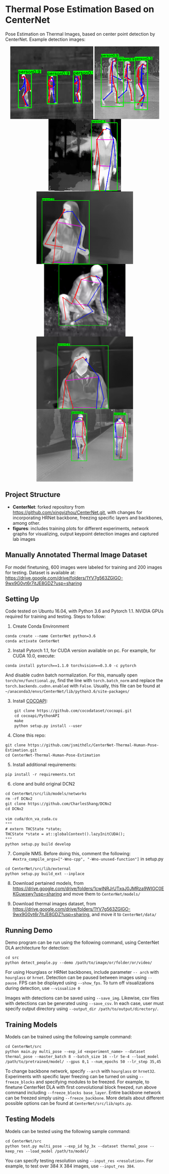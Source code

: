 # Thermal Pose Estimation Based on CenterNet
Pose Estimation on Thermal Images, based on center point detection by CenterNet. Example detection images:


<p align="center"> <img src='figures/samples/sample1.png' align="center" height="230px"> <img src='figures/samples/sample2.png' align="center" height="230px">  <img src='figures/samples/sample3.png' align="center" height="230px"> <img src='figures/samples/sample4.png' align="center" height="230px">                    <img src='figures/samples/sample5.png' align="center" height="230px"> <img src='figures/samples/sample6.png' align="center" height="230px">                    <img src='figures/samples/sample7.png' align="center" height="230px"></p>



## Project Structure
- **CenterNet**: forked repository from https://github.com/xingyizhou/CenterNet.git, with changes for incorporating HRNet backbone, freezing specific layers and backbones, among other.
- **figures**: includes training plots for different experiments, network graphs for visualizing, output keypoint detection images and captured lab images

## Manually Annotated Thermal Image Dataset
For model finetuning, 600 images were labeled for training and 200 images for testing. Dataset is available at:
https://drive.google.com/drive/folders/1YV7g563ZGlGO-9wx9G0vt6r7itJE8GDZ?usp=sharing

## Setting Up
Code tested on Ubuntu 16.04, with Python 3.6 and Pytorch 1.1. NVIDIA GPUs required for training and testing. Steps to follow:

1. Create Conda Environment
~~~
conda create --name CenterNet python=3.6
conda activate CenterNet
~~~

2. Install Pytorch 1.1, for CUDA version available on pc. For example, for CUDA 10.0, execute:
~~~
conda install pytorch==1.1.0 torchvision==0.3.0 -c pytorch
~~~
And disable cudnn batch normalization. For this, manually open `torch/nn/functional.py`, find the line with `torch.batch_norm` and replace the `torch.backends.cudnn.enabled` with `False`. Usually, this file can be found at `~/anaconda3/envs/CenterNet/lib/python3.6/site-packages/`


3. Install [COCOAPI](https://github.com/cocodataset/cocoapi):

~~~
    git clone https://github.com/cocodataset/cocoapi.git
    cd cocoapi/PythonAPI
    make
    python setup.py install --user
 ~~~
 
 4. Clone this repo:
~~~
git clone https://github.com/jsmithdlc/CenterNet-Thermal-Human-Pose-Estimation.git
cd CenterNet-Thermal-Human-Pose-Estimation
~~~

5. Install additional requirements:
~~~
pip install -r requirements.txt
~~~

6. clone and build original DCN2
~~~
cd CenterNet/src/lib/models/networks
rm -rf DCNv2
git clone https://github.com/CharlesShang/DCNv2
cd DCNv2

vim cuda/dcn_va_cuda.cu
"""
# extern THCState *state;
THCState *state = at::globalContext().lazyInitCUDA();
"""
python setup.py build develop
~~~

7. Compile NMS. Before doing this, comment the following: `#extra_compile_args=["-Wno-cpp", "-Wno-unused-function"]` in setup.py

~~~
cd CenterNet/src/lib/external
python setup.py build_ext --inplace
~~~

8. Download pertained models, from https://drive.google.com/drive/folders/1cwINRJrUTxqJ0JMRza9WIGC0EKGuwswy?usp=sharing  and move them to `CenterNet/models/`

9. Download thermal images dataset, from https://drive.google.com/drive/folders/1YV7g563ZGlGO-9wx9G0vt6r7itJE8GDZ?usp=sharing, and move it to `CenterNet/data/`

## Running Demo
Demo program can be run using the following command, using CenterNet DLA architecture for detection:
~~~
cd src
python detect_people.py --demo /path/to/image/or/folder/or/video/ 
~~~
For using Hourglass or HRNet backbones, include parameter `-- arch` with `hourglass` or `hrnet`. Detection can be paused between images using `--pause`. FPS can be displayed using `--show_fps`. To turn off visualizations during detection, use `--visualize 0`

Images with detections can be saved using `--save_img`. Likewise, csv files with detections can be generated using `--save_csv`. In each case, user must specify output directory using `--output_dir /path/to/output/directory/`.

## Training Models
Models can be trained using the following sample command:
~~~
cd CenterNet/src
python main.py multi_pose --exp_id <experiment_name> --dataset thermal_pose --master_batch 8 --batch_size 16 --lr 5e-4 --load_model /path/to/pretrained/model/ --gpus 0,1 --num_epochs 50 --lr_step 35,45
~~~
To change backbone network, specify `--arch` with `hourglass` or `hrnet32`. Experiments with specific layer freezing can be turned on using `--freeze_blocks` and specifying modules to be freezed. For example, to finetune CenterNet DLA with first convolutional block freezed, run above command including `--freeze_blocks base_layer`. Entire backbone network can be freezed simply using `--freeze_backbone`. More details about different possible options can be found at `CenterNet/src/lib/opts.py`.

## Testing Models
Models can be tested using the following sample command:
~~~
cd CenterNet/src
python test.py multi_pose --exp_id hg_3x --dataset thermal_pose --keep_res --load_model /path/to/model/
~~~
You can specify testing resolution using `--input_res <resolution>`. For example, to test over 384 X 384 images, use `--input_res 384`.






